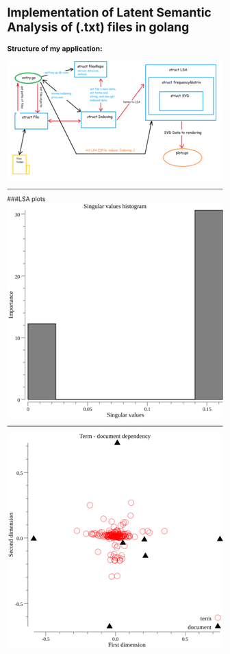 # Implementation of Latent Semantic Analysis of (.txt) files in golang
### Structure of my application:
![app_structure](https://github.com/SDmitrij/Go_Txt_Parser/blob/master/app_structure.png)
***
###LSA plots
![svd_s_importance](https://github.com/SDmitrij/Go_Txt_Parser/blob/master/svd_s_val_importance.png)
***
![term_doc_dep](https://github.com/SDmitrij/Go_Txt_Parser/blob/master/term_doc_dependence.png)
